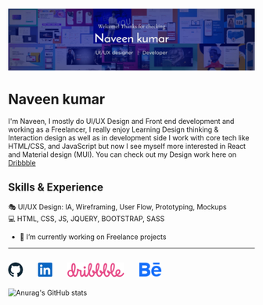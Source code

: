 <!--
**Code-kumar/Code-kumar** is a ✨ _special_ ✨ repository because its `README.md` (this file) appears on your GitHub profile.

Here are some ideas to get you started:

- 🔭 I’m currently working on ...
- 🌱 I’m currently learning ...
- 👯 I’m looking to collaborate on ...
- 🤔 I’m looking for help with ...
- 💬 Ask me about ...
- 📫 How to reach me: ...
- 😄 Pronouns: ...
- ⚡ Fun fact: ...
-->
![Design & Development ](https://github.com/Code-kumar/Code-kumar/blob/b9fc485ccb9c2b70b75c4586cb242fa873831388/Banner-img.jpg)

# Naveen kumar

I'm Naveen, I mostly do UI/UX Design and Front end development and working as a Freelancer, I really enjoy Learning Design thinking & Interaction design as well as in 
development side I work with core tech like HTML/CSS, and JavaScript but now I see myself more interested in React and Material design (MUI).
You can check out my Design work here on [Dribbble](https://dribbble.com/Naveen_design)


## Skills & Experience
🎭 UI/UX Design: IA, Wireframing, User Flow, Prototyping, Mockups <br />
💻 HTML, CSS, JS, JQUERY, BOOTSTRAP, SASS 


- 🔭 I’m currently working on Freelance projects 

---
[<img src='https://github.com/Code-kumar/Code-kumar/blob/052b920b8a5ccf29ef31d8dc391f5d9b85cf79a9/Github-icon.svg' alt='github' height='30'>](https://github.com/Code-kumar) &emsp; [<img src='https://github.com/Code-kumar/Code-kumar/blob/052b920b8a5ccf29ef31d8dc391f5d9b85cf79a9/Linkedin.svg' alt='linkedin' height='30'>](https://www.linkedin.com/in/naveen-design/)  &emsp; [<img src='https://github.com/Code-kumar/Code-kumar/blob/052b920b8a5ccf29ef31d8dc391f5d9b85cf79a9/Dribbble.svg' alt='dribbble' height='30'>](https://dribbble.com/Naveen_design)  &emsp; [<img src='https://github.com/Code-kumar/Code-kumar/blob/052b920b8a5ccf29ef31d8dc391f5d9b85cf79a9/Behance.svg' alt='behance' height='30'>](https://www.behance.net/Naveen_design)  
---

![Anurag's GitHub stats](https://github-readme-stats.vercel.app/api?username=Code-kumar&show_icons=true&theme=github_dark)
